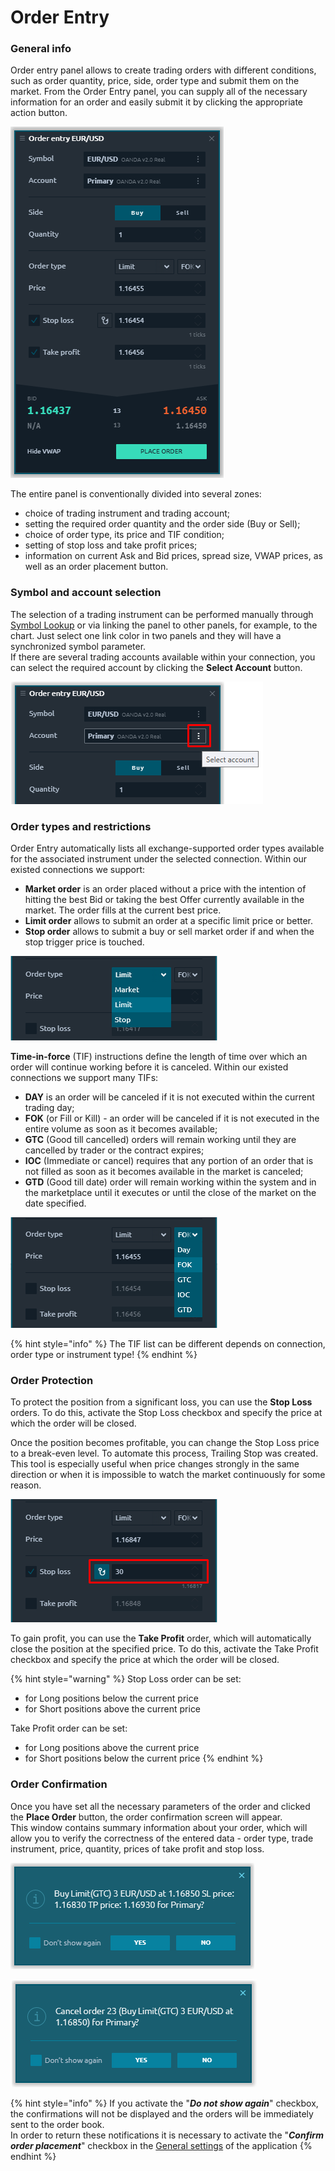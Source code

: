 # Order Entry

### General info

Order entry panel allows to create trading orders with different conditions, such as order quantity, price, side, order type and submit them on the market. From the Order Entry panel, you can supply all of the necessary information for an order and easily submit it by clicking the appropriate action button.

![General view of Order Entry panel](../../.gitbook/assets/order-entry-panel-in-quantower-platfrom.png)

The entire panel is conventionally divided into several zones:

* choice of trading instrument and trading account;
* setting the required order quantity and the order side \(Buy or Sell\);
* choice of order type, its price and TIF condition;
* setting of stop loss and take profit prices;
* information on current Ask and Bid prices, spread size, VWAP prices, as well as an order placement button.

### Symbol and account selection

The selection of a trading instrument can be performed manually through [Symbol Lookup](https://help.quantower.com/getting-started/instruments-lookup) or via linking the panel to other panels, for example, to the chart. Just select one link color in two panels and they will have a synchronized symbol parameter.  
If there are several trading accounts available within your connection, you can select the required account by clicking the **Select Account** button.

![Select the required trading account ](../../.gitbook/assets/select-trading-account.png)

### **Order types and restrictions**

Order Entry automatically lists all exchange-supported order types available for the associated instrument under the selected connection. Within our existed connections we support:

* **Market order** is an order placed without a price with the intention of hitting the best Bid or taking the best Offer currently available in the market. The order fills at the current best price.
* **Limit order** allows to submit an order at a specific limit price or better.
* **Stop order** allows to submit a buy or sell market order if and when the stop trigger price is touched.

![Order types](../../.gitbook/assets/order-types.png)

**Time-in-force** \(TIF\) instructions define the length of time over which an order will continue working before it is canceled. Within our existed connections we support many TIFs:

* **DAY** is an order will be canceled if it is not executed within the current trading day;
* **FOK** \(or Fill or Kill\) -  an order will be canceled if it is not executed in the entire volume as soon as it becomes available;
* **GTC** \(Good till cancelled\) orders will remain working until they are cancelled by trader or the contract expires;
* **IOC** \(Immediate or cancel\) requires that any portion of an order that is not filled as soon as it becomes available in the market is canceled;
* **GTD** \(Good till date\) order will remain working within the system and in the marketplace until it executes or until the close of the market on the date specified.

![The list of TIF conditions](../../.gitbook/assets/tif-types.png)

{% hint style="info" %}
The TIF list can be different depends on connection, order type or instrument type!
{% endhint %}

### Order Protection

To protect the position from a significant loss, you can use the **Stop Loss** orders. To do this, activate the Stop Loss checkbox and specify the price at which the order will be closed.

Once the position becomes profitable, you can change the Stop Loss price to a break-even level. To automate this process, Trailing Stop was created. This tool is especially useful when price changes strongly in the same direction or when it is impossible to watch the market continuously for some reason.

![Activation of Trailing stop](../../.gitbook/assets/trailing-stop-order.png)

To gain profit, you can use the **Take Profit** order, which will automatically close the position at the specified price. To do this, activate the Take Profit checkbox and specify the price at which the order will be closed.

{% hint style="warning" %}
Stop Loss order can be set:

* for Long positions below the current price
* for Short positions above the current price

Take Profit order can be set:

* for Long positions above the current price
* for Short positions below the current price
{% endhint %}

### Order Confirmation

Once you have set all the necessary parameters of the order and clicked the **Place Order** button, the order confirmation screen will appear.  
This window contains summary information about your order, which will allow you to verify the correctness of the entered data - order type, trade instrument, price, quantity, prices of take profit and stop loss.

![Confirmation of the order placement](../../.gitbook/assets/order-confirmation.png)

![Confirmation of the order cancellation](../../.gitbook/assets/confirmation-of-order-cancel.png)

{% hint style="info" %}
If you activate the "_**Do not show again**_" checkbox, the confirmations will not be displayed and the orders will be immediately sent to the order book.   
In order to return these notifications it is necessary to activate the "_**Confirm order placement**_" checkbox in the [General settings](https://help.quantower.com/getting-started/general-settings#confirmations) of the application
{% endhint %}



